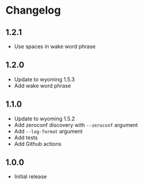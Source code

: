 # Changelog

## 1.2.1

- Use spaces in wake word phrase

## 1.2.0

- Update to wyoming 1.5.3
- Add wake word phrase

## 1.1.0

- Update to wyoming 1.5.2
- Add zeroconf discovery with `--zeroconf` argument
- Add `--log-format` argument
- Add tests
- Add Github actions

## 1.0.0

- Initial release

